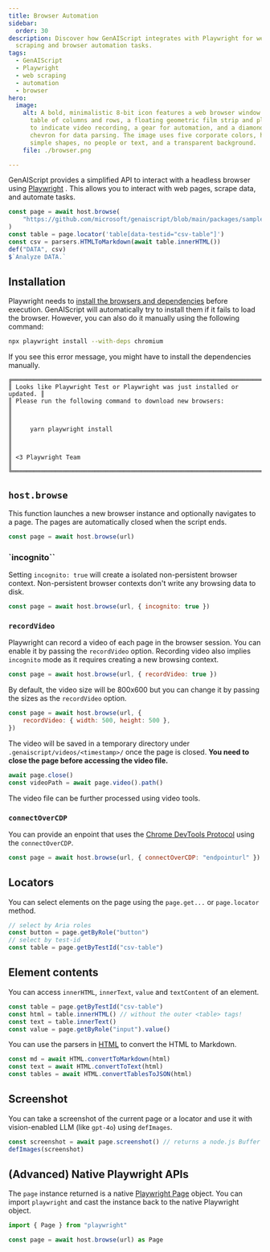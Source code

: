 ```yaml
---
title: Browser Automation
sidebar:
  order: 30
description: Discover how GenAIScript integrates with Playwright for web
  scraping and browser automation tasks.
tags:
  - GenAIScript
  - Playwright
  - web scraping
  - automation
  - browser
hero:
  image:
    alt: A bold, minimalistic 8-bit icon features a web browser window with a basic
      table of columns and rows, a floating geometric film strip and play button
      to indicate video recording, a gear for automation, and a diamond or
      chevron for data parsing. The image uses five corporate colors, has flat,
      simple shapes, no people or text, and a transparent background.
    file: ./browser.png

---
```


GenAIScript provides a simplified API to interact with a headless browser using [Playwright](https://playwright.dev/) .
This allows you to interact with web pages, scrape data, and automate tasks.

```js
const page = await host.browse(
    "https://github.com/microsoft/genaiscript/blob/main/packages/sample/src/penguins.csv"
)
const table = page.locator('table[data-testid="csv-table"]')
const csv = parsers.HTMLToMarkdown(await table.innerHTML())
def("DATA", csv)
$`Analyze DATA.`
```

## Installation

Playwright needs to [install the browsers and dependencies](https://playwright.dev/docs/browsers#install-system-dependencies) before execution. GenAIScript will automatically try to install them if it fails to load the browser.
However, you can also do it manually using the following command:

```bash
npx playwright install --with-deps chromium
```

If you see this error message, you might have to install the dependencies manually.

```text
╔═════════════════════════════════════════════════════════════════════════╗
║ Looks like Playwright Test or Playwright was just installed or updated. ║
║ Please run the following command to download new browsers:              ║
║                                                                         ║
║     yarn playwright install                                             ║
║                                                                         ║
║ <3 Playwright Team                                                      ║
╚═════════════════════════════════════════════════════════════════════════╝
```

## `host.browse`

This function launches a new browser instance and optionally navigates to a page. The pages are automatically closed when the script ends.

```js
const page = await host.browse(url)
```

### `incognito``

Setting `incognito: true` will create a isolated non-persistent browser context. Non-persistent browser contexts don't write any browsing data to disk.

```js
const page = await host.browse(url, { incognito: true })
```

### `recordVideo`

Playwright can record a video of each page in the browser session. You can enable it by passing the `recordVideo` option.
Recording video also implies `incognito` mode as it requires creating a new browsing context.

```js
const page = await host.browse(url, { recordVideo: true })
```

By default, the video size will be 800x600 but you can change it by passing the sizes as the `recordVideo` option.

```js
const page = await host.browse(url, {
    recordVideo: { width: 500, height: 500 },
})
```

The video will be saved in a temporary directory under `.genaiscript/videos/<timestamp>/` once the page is closed.
**You need to close the page before accessing the video file.**

```js
await page.close()
const videoPath = await page.video().path()
```

The video file can be further processed using video tools.

### `connectOverCDP`

You can provide an enpoint that uses the [Chrome DevTools Protocol](https://playwright.dev/docs/api/class-browsertype#browser-type-connect-over-cdp) using the `connectOverCDP`.

```js
const page = await host.browse(url, { connectOverCDP: "endpointurl" })
```

## Locators

You can select elements on the page using the `page.get...` or `page.locator` method.

```js
// select by Aria roles
const button = page.getByRole("button")
// select by test-id
const table = page.getByTestId("csv-table")
```

## Element contents

You can access `innerHTML`, `innerText`, `value` and `textContent` of an element.

```js
const table = page.getByTestId("csv-table")
const html = table.innerHTML() // without the outer <table> tags!
const text = table.innerText()
const value = page.getByRole("input").value()
```

You can use the parsers in [HTML](/genaiscript/reference/scripts/html) to convert the HTML to Markdown.

```js
const md = await HTML.convertToMarkdown(html)
const text = await HTML.convertToText(html)
const tables = await HTML.convertTablesToJSON(html)
```

## Screenshot

You can take a screenshot of the current page or a locator and use it with vision-enabled LLM (like `gpt-4o`) using `defImages`.

```js
const screenshot = await page.screenshot() // returns a node.js Buffer
defImages(screenshot)
```

## (Advanced) Native Playwright APIs

The `page` instance returned is a native [Playwright Page](https://playwright.dev/docs/api/class-page) object.
You can import `playwright` and cast the instance back to the native Playwright object.

```js
import { Page } from "playwright"

const page = await host.browse(url) as Page
```
